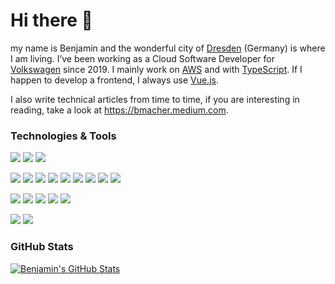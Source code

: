 # Hi there 👋

my name is Benjamin and the wonderful city of [Dresden](https://www.dresden.de/en/tourism/tourism.php) (Germany) is where I am living. I’ve been working as a Cloud Software Developer for [Volkswagen](https://github.com/volkswagen) since 2019. I mainly work on [AWS](https://github.com/aws) and with [TypeScript](https://github.com/microsoft/TypeScript). If I happen to develop a frontend, I always use [Vue.js](https://github.com/vuejs).

I also write technical articles from time to time, if you are interesting in reading, take a look at https://bmacher.medium.com.

### Technologies & Tools

![](https://img.shields.io/badge/IDE-VS_Code-informational?style=flat&logo=visual-studio-code&logoColor=white&color=2bbc8a)
![](https://img.shields.io/badge/OS-macOS-informational?style=flat&logo=apple&logoColor=white&color=2bbc8a)
![](https://img.shields.io/badge/OS-Linux-informational?style=flat&logo=linux&logoColor=white&color=2bbc8a)

![](https://img.shields.io/badge/Code-Typescript-informational?style=flat&logo=typescript&logoColor=white&color=2bbc8a)
![](https://img.shields.io/badge/Code-JavaScript-informational?style=flat&logo=javascript&logoColor=white&color=2bbc8a)
![](https://img.shields.io/badge/Code-Node-informational?style=flat&logo=node.js&logoColor=white&color=2bbc8a)
![](https://img.shields.io/badge/Frontend-Vue-informational?style=flat&logo=vue.js&logoColor=white&color=2bbc8a)
![](https://img.shields.io/badge/Frontend-Vuetify-informational?style=flat&logo=vuetify&logoColor=white&color=2bbc8a)
![](https://img.shields.io/badge/Frontend-Angular-informational?style=flat&logo=angular&logoColor=white&color=2bbc8a)
![](https://img.shields.io/badge/Code-ESLint-informational?style=flat&logo=eslint&logoColor=white&color=2bbc8a)
![](https://img.shields.io/badge/Code-Jest-informational?style=flat&logo=jest&logoColor=white&color=2bbc8a)
![](https://img.shields.io/badge/Tools-Yarn-informational?style=flat&logo=yarn&logoColor=white&color=2bbc8a)

![](https://img.shields.io/badge/DevOps-Git-informational?style=flat&logo=git&logoColor=white&color=2bbc8a)
![](https://img.shields.io/badge/DevOps-Github-informational?style=flat&logo=github&logoColor=white&color=2bbc8a)
![](https://img.shields.io/badge/DevOps-AWS-informational?style=flat&logo=amazon-aws&logoColor=white&color=2bbc8a)
![](https://img.shields.io/badge/DevOps-AWS_CDK-informational?style=flat&logo=amazon-aws&logoColor=white&color=2bbc8a)
![](https://img.shields.io/badge/DevOps-Docker-informational?style=flat&logo=docker&logoColor=white&color=2bbc8a)

![](https://img.shields.io/badge/Code-Go-informational?style=flat&logo=go&logoColor=white&color=2bbc8a)
![](https://img.shields.io/badge/Tools-Splunk-informational?style=flat&logo=splunk&logoColor=white&color=2bbc8a)




### GitHub Stats

<a href="https://github.com/bmacher">
  <img align="center" src="https://github-readme-stats.vercel.app/api?username=bmacher&show_icons=true&line_height=27&count_private=true&title_color=ffffff&text_color=c9cacc&icon_color=2bbc8a&bg_color=1d1f21" alt="Benjamin's GitHub Stats" />
</a>
